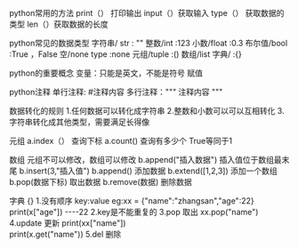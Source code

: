 python常用的方法
print（） 打印输出
input（）获取输入
type（） 获取数据的类型
len（）获取数据的长度

python常见的数据类型
字符串/ str  : ""
整数/int :123
小数/float :0.3
布尔值/bool :True ，False
空/none type :none
元组/tuple :()
数组/list
字典/ :{}

python的重要概念
变量：只能是英文，不能是符号
赋值

python注释
单行注释: #注释内容
多行注释：""" 注释内容 """

数据转化的规则
1.任何数据可以转化成字符串
2.整数和小数可以可以互相转化
3.字符串转化成其他类型，需要满足长得像

元组
a.index（） 查询下标
a.count() 查询有多少个
True等同于1

数组
元组不可以修改，数组可以修改
b.append("插入数据") 插入值位于数组最末尾
b.insert(3,"插入值")
b.append() 添加数据
b.extend([1,2,3]) 添加一个数组
b.pop(数据下标) 取出数据
b.remove(数据) 删除数据


字典 {}
1.没有顺序 key:value
eg:xx = {"name":"zhangsan","age":22}
print(x["age"])
----22
2.key是不能重复的
3.pop 取出 xx.pop("name")
4.update  更新 print(xx["name"])  
             print(x.get("name"))
5.del 删除

